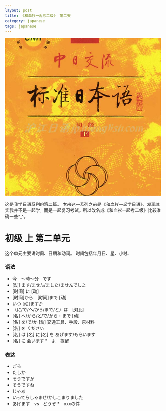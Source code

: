 ```yaml
---
layout: post
title: 《和血衫一起考二级》 第二天
category: japanese
tags: japanese
---
```


![](/assets/img/japanese.jpg)

这是我学日语系列的第二篇。 本来这一系列之前是《和血衫一起学日语》，发现其实我并不是一起学，而是一起复习考试。所以改名成《和血衫一起考二级》比较准确一些^_^。
    
# 初级 上  第二单元

这个单元主要讲时间、日期和动词。
时间包括年月日、星、小时、

### 语法

* 今　〜時〜分　です
* [动] ます/ません/ました/ませんでした
* [时间] に [动]
* [时间]から　[时间]まで [动]
* いつ [动]ますか
* （に/で/へ/から/まで/と）は　[对比]
* [名] へ/から/と/で/から・まで [动]
* [名] を/で/か [动] 交通工具、手段、原材料
* [名] を ください
* [名] は [名] に [名] を あげます/もらいます
* [名] に 会います
*　よ　提醒

### 表达

* ごろ
* たしか
* そうですか
* そうですね
* じゃあ
* いってらしゃませ/かしこまりました
* あげます　vs　どうぞ
*　xxxの件